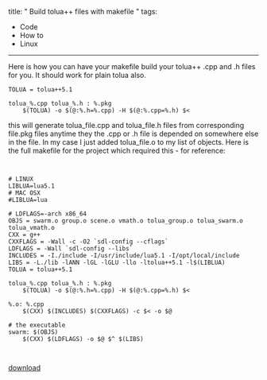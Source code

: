title: " Build tolua++ files with makefile "
tags:
- Code
- How to
- Linux
---


Here is how you can have your makefile build your tolua++ .cpp and .h files for you.  It should work for plain tolua also.

```
TOLUA = tolua++5.1
 
tolua_%.cpp tolua_%.h : %.pkg
	$(TOLUA) -o $(@:%.h=%.cpp) -H $(@:%.cpp=%.h) $<
```
this will generate tolua_file.cpp and tolua_file.h files from corresponding file.pkg files anytime they the .cpp or .h file is depended on somewhere else in the file.  In my case I just added tolua_file.o to my list of objects.  Here is the full makefile for the project which required this - for reference:

```
 
 
# LINUX
LIBLUA=lua5.1
# MAC OSX
#LIBLUA=lua
 
# LDFLAGS=-arch x86_64
OBJS = swarm.o group.o scene.o vmath.o tolua_group.o tolua_swarm.o tolua_vmath.o
CXX = g++
CXXFLAGS = -Wall -c -O2 `sdl-config --cflags`
LDFLAGS = -Wall `sdl-config --libs`
INCLUDES = -I./include -I/usr/include/lua5.1 -I/opt/local/include
LIBS = -L./lib -lANN -lGL -lGLU -llo -ltolua++5.1 -l$(LIBLUA)
TOLUA = tolua++5.1
 
tolua_%.cpp tolua_%.h : %.pkg
	$(TOLUA) -o $(@:%.h=%.cpp) -H $(@:%.cpp=%.h) $<
 
%.o: %.cpp
	$(CXX) $(INCLUDES) $(CXXFLAGS) -c $< -o $@
 
# the executable
swarm: $(OBJS)
	$(CXX) $(LDFLAGS) -o $@ $^ $(LIBS)
 
 
```
[download](http://github.com/dwiel/swarm/raw/8716451c8b9844bbf9ec8e7f9649aca0b622c752/makefile)


